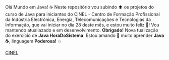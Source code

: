 Olá Mundo em Java! 
☕
Neste repositório vou subindo ⬆️ os projetos do curso de Java para iniciantes do CINEL - Centro de Formação Profissional da Indústria Electrónica, Energia, Telecomunicações e Tecnologias da Informação, que vai iniciar no dia 28 deste mês, e estou muito feliz 🥳! Vou mantendo atualiazado e em desenvolvimento. **Obrigado!**
Nova tualização do exercício de **Java HoraDoSistema**.
Estou amando 💓 muito aprender **Java ☕**, linguagem **Poderosa!** 💥

[CINEL](https://www.cinel.pt/appv2)
